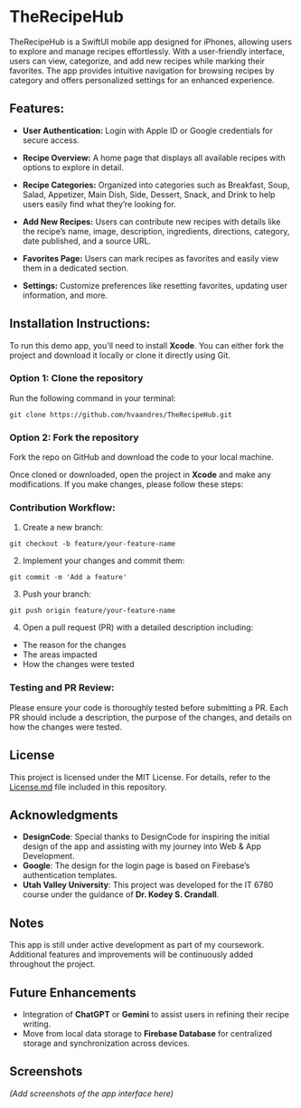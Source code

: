 # TheRecipeHub

TheRecipeHub is a SwiftUI mobile app designed for iPhones, allowing users to explore and manage recipes effortlessly. With a user-friendly interface, users can view, categorize, and add new recipes while marking their favorites. The app provides intuitive navigation for browsing recipes by category and offers personalized settings for an enhanced experience.

## Features:

- **User Authentication:** Login with Apple ID or Google credentials for secure access.
  
- **Recipe Overview:** A home page that displays all available recipes with options to explore in detail.
  
- **Recipe Categories:** Organized into categories such as Breakfast, Soup, Salad, Appetizer, Main Dish, Side, Dessert, Snack, and Drink to help users easily find what they’re looking for.

- **Add New Recipes:** Users can contribute new recipes with details like the recipe’s name, image, description, ingredients, directions, category, date published, and a source URL.

- **Favorites Page:** Users can mark recipes as favorites and easily view them in a dedicated section.

- **Settings:** Customize preferences like resetting favorites, updating user information, and more.

## Installation Instructions:

To run this demo app, you'll need to install **Xcode**. You can either fork the project and download it locally or clone it directly using Git.

### Option 1: Clone the repository

Run the following command in your terminal:

```
git clone https://github.com/hvaandres/TheRecipeHub.git
```


### Option 2: Fork the repository

Fork the repo on GitHub and download the code to your local machine.

Once cloned or downloaded, open the project in **Xcode** and make any modifications. If you make changes, please follow these steps:

### Contribution Workflow:

1. Create a new branch:

```
git checkout -b feature/your-feature-name
```

2. Implement your changes and commit them:

```
git commit -m 'Add a feature'
```


3. Push your branch:

```
git push origin feature/your-feature-name
```


4. Open a pull request (PR) with a detailed description including:
- The reason for the changes
- The areas impacted
- How the changes were tested

### Testing and PR Review:

Please ensure your code is thoroughly tested before submitting a PR. Each PR should include a description, the purpose of the changes, and details on how the changes were tested.

## License

This project is licensed under the MIT License. For details, refer to the [License.md](LICENSE.md) file included in this repository.

## Acknowledgments

- **DesignCode**: Special thanks to DesignCode for inspiring the initial design of the app and assisting with my journey into Web & App Development.
- **Google**: The design for the login page is based on Firebase’s authentication templates.
- **Utah Valley University**: This project was developed for the IT 6780 course under the guidance of **Dr. Kodey S. Crandall**.

## Notes

This app is still under active development as part of my coursework. Additional features and improvements will be continuously added throughout the project.

## Future Enhancements

- Integration of **ChatGPT** or **Gemini** to assist users in refining their recipe writing.
- Move from local data storage to **Firebase Database** for centralized storage and synchronization across devices.

## Screenshots

_(Add screenshots of the app interface here)_ 


